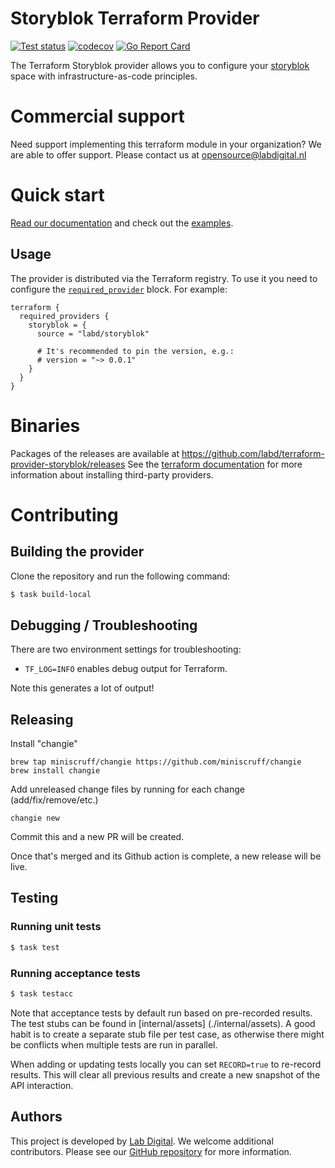 # Storyblok Terraform Provider

[![Test status](https://github.com/labd/terraform-provider-storyblok/workflows/Run%20Tests/badge.svg)](https://github.com/labd/terraform-provider-storyblok/actions?query=workflow%3A%22Run+Tests%22)
[![codecov](https://codecov.io/gh/LabD/terraform-provider-storyblok/branch/master/graph/badge.svg)](https://codecov.io/gh/LabD/terraform-provider-storyblok)
[![Go Report Card](https://goreportcard.com/badge/github.com/labd/terraform-provider-storyblok)](https://goreportcard.com/report/github.com/labd/terraform-provider-storyblok)

The Terraform Storyblok provider allows you to configure your
[storyblok](https://storyblok.com/) space with infrastructure-as-code
principles.

# Commercial support

Need support implementing this terraform module in your organization? We are
able to offer support. Please contact us at opensource@labdigital.nl

# Quick start

[Read our documentation](https://registry.terraform.io/providers/labd/storyblok/latest/docs)
and check out the [examples](https://registry.terraform.io/providers/labd/storyblok/latest/docs/guides/examples).

## Usage

The provider is distributed via the Terraform registry. To use it you need to configure
the [`required_provider`](https://www.terraform.io/language/providers/requirements#requiring-providers) block. For example:

```hcl
terraform {
  required_providers {
    storyblok = {
      source = "labd/storyblok"

      # It's recommended to pin the version, e.g.:
      # version = "~> 0.0.1"
    }
  }
}
```

# Binaries

Packages of the releases are available at
https://github.com/labd/terraform-provider-storyblok/releases See the
[terraform documentation](https://www.terraform.io/docs/configuration/providers.html#third-party-plugins)
for more information about installing third-party providers.

# Contributing

## Building the provider

Clone the repository and run the following command:

```sh
$ task build-local
```

## Debugging / Troubleshooting

There are two environment settings for troubleshooting:

- `TF_LOG=INFO` enables debug output for Terraform.

Note this generates a lot of output!

## Releasing

Install "changie"

```
brew tap miniscruff/changie https://github.com/miniscruff/changie
brew install changie
```

Add unreleased change files by running for each change (add/fix/remove/etc.)

```
changie new
```

Commit this and a new PR will be created.

Once that's merged and its Github action is complete, a new release will be live.

## Testing

### Running unit tests

```sh
$ task test
```

### Running acceptance tests

```sh
$ task testacc
```

Note that acceptance tests by default run based on pre-recorded results. The test stubs can be found in [internal/assets]
(./internal/assets). A good habit is to create a separate stub file per test case, as otherwise there might be conflicts
when multiple tests are run in parallel.

When adding or updating tests locally you can set `RECORD=true` to re-record results. This will clear all previous results
and create a new snapshot of the API interaction.

## Authors

This project is developed by [Lab Digital](https://www.labdigital.nl). We
welcome additional contributors. Please see our
[GitHub repository](https://github.com/labd/terraform-provider-storyblok)
for more information.

